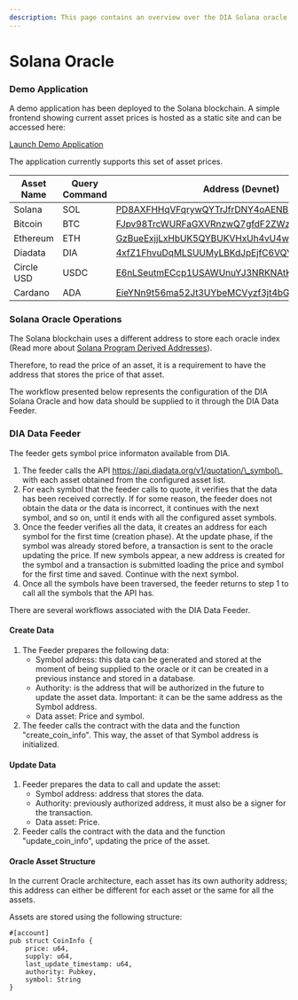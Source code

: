 ```yaml
---
description: This page contains an overview over the DIA Solana oracle.
---
```


# Solana Oracle

### Demo Application

A demo application has been deployed to the Solana blockchain. A simple frontend showing current asset prices is hosted as a static site and can be accessed here:

[Launch Demo Application](https://diadata-solanaoracle.netlify.app)

The application currently supports this set of asset prices.

| Asset Name | Query Command | Address (Devnet)                                                                                                                                |
| ---------- | ------------- | ----------------------------------------------------------------------------------------------------------------------------------------------- |
| Solana     | SOL           | [PD8AXFHHqVFqrywQYTrJfrDNY4oAENBKSHq6ctQXPfa](https://explorer.solana.com/address/PD8AXFHHqVFqrywQYTrJfrDNY4oAENBKSHq6ctQXPfa?cluster=devnet)   |
| Bitcoin    | BTC           | [FJpv98TrcWURFaGXVRnzwQ7gfdF2ZWzKYeRo6Y3Jim9Z](https://explorer.solana.com/address/FJpv98TrcWURFaGXVRnzwQ7gfdF2ZWzKYeRo6Y3Jim9Z?cluster=devnet) |
| Ethereum   | ETH           | [GzBueExjjLxHbUK5QYBUKVHxUh4vU4wztKdtQ1UyejT3](https://explorer.solana.com/address/GzBueExjjLxHbUK5QYBUKVHxUh4vU4wztKdtQ1UyejT3?cluster=devnet) |
| Diadata    | DIA           | [4xfZ1FhvuDqMLSUUMyLBKdJpEjfC6VQYsnZqAFV182BR](https://explorer.solana.com/address/4xfZ1FhvuDqMLSUUMyLBKdJpEjfC6VQYsnZqAFV182BR?cluster=devnet) |
| Circle USD | USDC          | [E6nLSeutmECcp1USAWUnuYJ3NRKNAtKyv1SBMNLPRv5V](https://explorer.solana.com/address/E6nLSeutmECcp1USAWUnuYJ3NRKNAtKyv1SBMNLPRv5V?cluster=devnet) |
| Cardano    | ADA           | [EieYNn9t56ma52Jt3UYbeMCVyzf3jt4bGXE55gQJFRJK](https://explorer.solana.com/address/EieYNn9t56ma52Jt3UYbeMCVyzf3jt4bGXE55gQJFRJK?cluster=devnet) |

### Solana Oracle Operations

The Solana blockchain uses a different address to store each oracle index (Read more about [Solana Program Derived Addresses](https://docs.solana.com/developing/programming-model/calling-between-programs)).&#x20;

Therefore, to read the price of an asset, it is a requirement to have the address that stores the price of that asset.&#x20;

The workflow presented below represents the configuration of the DIA Solana Oracle and how data should be supplied to it through the DIA Data Feeder.

### DIA Data Feeder

The feeder gets symbol price informaton available from DIA.

1. The feeder calls the API https://api.diadata.org/v1/quotation/\_symbol\_ with each asset obtained from the configured asset list.
2. For each symbol that the feeder calls to quote, it verifies that the data has been received correctly. If for some reason, the feeder does not obtain the data or the data is incorrect, it continues with the next symbol, and so on, until it ends with all the configured asset symbols.
3. Once the feeder verifies all the data, it creates an address for each symbol for the first time (creation phase). At the update phase, if the symbol was already stored before, a transaction is sent to the oracle updating the price. If new symbols appear, a new address is created for the symbol and a transaction is submitted loading the price and symbol for the first time and saved. Continue with the next symbol.
4. Once all the symbols have been traversed, the feeder returns to step 1 to call all the symbols that the API has.

There are several workflows associated with the DIA Data Feeder.

#### Create Data

1. The Feeder prepares the following data:
   * Symbol address: this data can be generated and stored at the moment of being supplied to the oracle or it can be created in a previous instance and stored in a database.
   * Authority: is the address that will be authorized in the future to update the asset data. Important: it can be the same address as the Symbol address.
   * Data asset: Price and symbol.
2. The feeder calls the contract with the data and the function "create\_coin\_info". This way, the asset of that Symbol address is initialized.

#### Update Data

1. Feeder prepares the data to call and update the asset:
   * Symbol address: address that stores the data.
   * Authority: previously authorized address, it must also be a signer for the transaction.
   * Data asset: Price.
2. Feeder calls the contract with the data and the function "update\_coin\_info", updating the price of the asset.

#### Oracle Asset Structure

In the current Oracle architecture, each asset has its own authority address; this address can either be different for each asset or the same for all the assets.

Assets are stored using the following structure:

```
#[account]
pub struct CoinInfo {
    price: u64,
    supply: u64,
    last_update_timestamp: u64,
    authority: Pubkey,
    symbol: String
}
```
